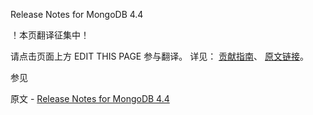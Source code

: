  Release Notes for MongoDB 4.4

 ！本页翻译征集中！

请点击页面上方 EDIT THIS PAGE 参与翻译。
详见：
[贡献指南]( https://github.com/JinMuInfo/MongoDB-Manual-zh/blob/master/CONTRIBUTING.md )、
[原文链接](  https://docs.mongodb.com/manual/release-notes/4.4/  )。

 参见

原文 - [Release Notes for MongoDB 4.4]( https://docs.mongodb.com/manual/release-notes/4.4/ )

